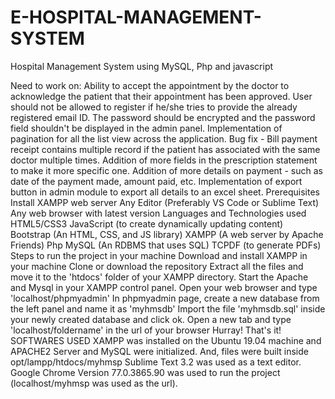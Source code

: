 # E-HOSPITAL-MANAGEMENT-SYSTEM
Hospital Management System using MySQL, Php and javascript

Need to work on:
Ability to accept the appointment by the doctor to acknowledge the patient that their appointment has been approved.
User should not be allowed to register if he/she tries to provide the already registered email ID.
The password should be encrypted and the password field shouldn't be displayed in the admin panel.
Implementation of pagination for all the list view across the application.
Bug fix - Bill payment receipt contains multiple record if the patient has associated with the same doctor multiple times.
Addition of more fields in the prescription statement to make it more specific one.
Addition of more details on payment - such as date of the payment made, amount paid, etc.
Implementation of export button in admin module to export all details to an excel sheet.
Prerequisites
Install XAMPP web server
Any Editor (Preferably VS Code or Sublime Text)
Any web browser with latest version
Languages and Technologies used
HTML5/CSS3
JavaScript (to create dynamically updating content)
Bootstrap (An HTML, CSS, and JS library)
XAMPP (A web server by Apache Friends)
Php
MySQL (An RDBMS that uses SQL)
TCPDF (to generate PDFs)
Steps to run the project in your machine
Download and install XAMPP in your machine
Clone or download the repository
Extract all the files and move it to the 'htdocs' folder of your XAMPP directory.
Start the Apache and Mysql in your XAMPP control panel.
Open your web browser and type 'localhost/phpmyadmin'
In phpmyadmin page, create a new database from the left panel and name it as 'myhmsdb'
Import the file 'myhmsdb.sql' inside your newly created database and click ok.
Open a new tab and type 'localhost/foldername' in the url of your browser
Hurray! That's it!
SOFTWARES USED
XAMPP was installed on the Ubuntu 19.04 machine and APACHE2 Server and MySQL were initialized. And, files were built inside opt/lampp/htdocs/myhmsp
Sublime Text 3.2 was used as a text editor.
Google Chrome Version 77.0.3865.90 was used to run the project (localhost/myhmsp was used as the url).
